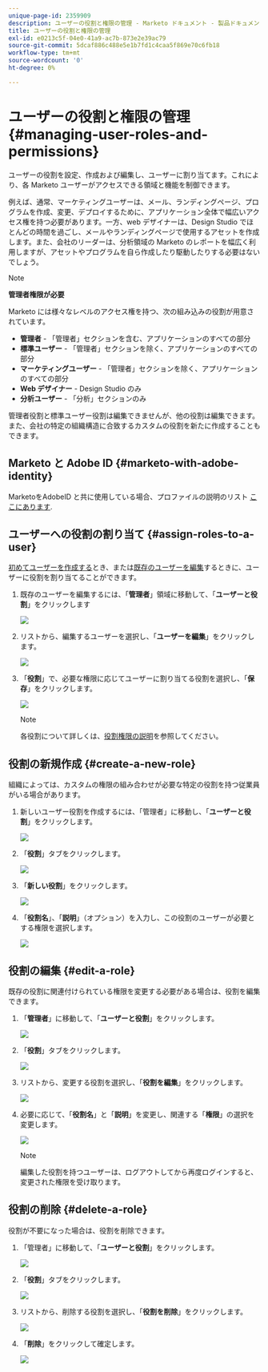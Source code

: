 ```yaml
---
unique-page-id: 2359909
description: ユーザーの役割と権限の管理 - Marketo ドキュメント - 製品ドキュメント
title: ユーザーの役割と権限の管理
exl-id: e0213c5f-04e0-41a9-ac7b-873e2e39ac79
source-git-commit: 5dcaf886c488e5e1b7fd1c4caa5f869e70c6fb18
workflow-type: tm+mt
source-wordcount: '0'
ht-degree: 0%

---
```


# ユーザーの役割と権限の管理 {#managing-user-roles-and-permissions}

ユーザーの役割を設定、作成および編集し、ユーザーに割り当てます。これにより、各 Marketo ユーザーがアクセスできる領域と機能を制御できます。

例えば、通常、マーケティングユーザーは、メール、ランディングページ、プログラムを作成、変更、デプロイするために、アプリケーション全体で幅広いアクセス権を持つ必要があります。一方、web デザイナーは、Design Studio でほとんどの時間を過ごし、メールやランディングページで使用するアセットを作成します。また、会社のリーダーは、分析領域の Marketo のレポートを幅広く利用しますが、アセットやプログラムを自ら作成したり駆動したりする必要はないでしょう。

>[!NOTE]
>
>**管理者権限が必要**

Marketo には様々なレベルのアクセス権を持つ、次の組み込みの役割が用意されています。

* **管理者** - 「管理者」セクションを含む、アプリケーションのすべての部分
* **標準ユーザー** - 「管理者」セクションを除く、アプリケーションのすべての部分
* **マーケティングユーザー** - 「管理者」セクションを除く、アプリケーションのすべての部分
* **Web デザイナー** - Design Studio のみ
* **分析ユーザー** - 「分析」セクションのみ

管理者役割と標準ユーザー役割は編集できませんが、他の役割は編集できます。また、会社の特定の組織構造に合致するカスタムの役割を新たに作成することもできます。

## Marketo と Adobe ID {#marketo-with-adobe-identity}

MarketoをAdobeID と共に使用している場合、プロファイルの説明のリスト [ここにあります](/help/marketo/product-docs/administration/marketo-with-adobe-identity/adobe-identity-management-overview.md#profile-levels).

## ユーザーへの役割の割り当て {#assign-roles-to-a-user}

[初めてユーザーを作成する](/help/marketo/product-docs/administration/users-and-roles/create-delete-edit-and-change-a-user-role.md)とき、または[既存のユーザーを編集](/help/marketo/product-docs/administration/users-and-roles/managing-marketo-users.md)するときに、ユーザーに役割を割り当てることができます。

1. 既存のユーザーを編集するには、「**管理者**」領域に移動して、「**ユーザーと役割**」をクリックします

   ![](assets/image2014-9-9-18-3a7-3a32.png)

1. リストから、編集するユーザーを選択し、「**ユーザーを編集**」をクリックします。

   ![](assets/image2014-9-9-18-3a7-3a42.png)

1. 「**役割**」で、必要な権限に応じてユーザーに割り当てる役割を選択し、「**保存**」をクリックします。

   ![](assets/image2014-9-9-18-3a7-3a57.png)

   >[!NOTE]
   >
   >各役割について詳しくは、[役割権限の説明](/help/marketo/product-docs/administration/users-and-roles/managing-user-roles-and-permissions/descriptions-of-role-permissions.md)を参照してください。

## 役割の新規作成 {#create-a-new-role}

組織によっては、カスタムの権限の組み合わせが必要な特定の役割を持つ従業員がいる場合があります。

1. 新しいユーザー役割を作成するには、「管理者」に移動し、「**ユーザーと役割**」をクリックします。

   ![](assets/image2014-9-9-18-3a8-3a12.png)

1. 「**役割**」タブをクリックします。

   ![](assets/image2014-9-9-18-3a8-3a22.png)

1. 「**新しい役割**」をクリックします。

   ![](assets/image2014-9-9-18-3a8-3a38.png)

1. 「**役割名**」、「**説明**」（オプション）を入力し、この役割のユーザーが必要とする権限を選択します。

   ![](assets/image2014-9-9-18-3a9-3a3.png)

## 役割の編集 {#edit-a-role}

既存の役割に関連付けられている権限を変更する必要がある場合は、役割を編集できます。

1. 「**管理者**」に移動して、「**ユーザーと役割**」をクリックします。

   ![](assets/image2014-9-9-18-3a9-3a15.png)

1. 「**役割**」タブをクリックします。

   ![](assets/image2014-9-9-18-3a9-3a26.png)

1. リストから、変更する役割を選択し、「**役割を編集**」をクリックします。

   ![](assets/image2014-9-9-18-3a9-3a40.png)

1. 必要に応じて、「**役割名**」と「**説明**」を変更し、関連する「**権限**」の選択を変更します。

   ![](assets/image2014-9-9-18-3a10-3a3.png)

   >[!NOTE]
   >
   >編集した役割を持つユーザーは、ログアウトしてから再度ログインすると、変更された権限を受け取ります。

## 役割の削除 {#delete-a-role}

役割が不要になった場合は、役割を削除できます。

1. 「管理者」に移動して、「**ユーザーと役割**」をクリックします。

   ![](assets/image2014-9-9-18-3a10-3a15.png)

1. 「**役割**」タブをクリックします。

   ![](assets/image2014-9-9-18-3a10-3a27.png)

1. リストから、削除する役割を選択し、「**役割を削除**」をクリックします。

   ![](assets/image2014-9-9-18-3a10-3a39.png)

1. 「**削除**」をクリックして確定します。

   ![](assets/image2014-9-9-18-3a10-3a50.png)
